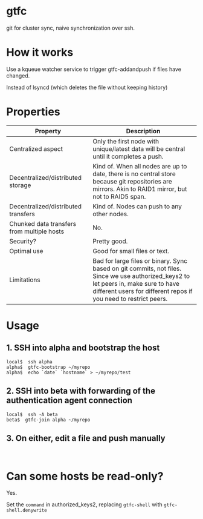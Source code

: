 # gtfc
git for cluster sync, naive synchronization over ssh.

# How it works

Use a kqueue watcher service to trigger gtfc-addandpush if files have changed.

Instead of lsyncd (which deletes the file without keeping history)

# Properties

Property                                   | Description
-------------------------------------------|------------------
Centralized aspect                         | Only the first node with unique/latest data will be central until it completes a push.
Decentralized/distributed storage          | Kind of. When all nodes are up to date, there is no central store because git repositories are mirrors. Akin to RAID1 mirror, but not to RAID5 span.
Decentralized/distributed transfers        | Kind of. Nodes can push to any other nodes.
Chunked data transfers from multiple hosts | No.
Security?                                  | Pretty good.
Optimal use                                | Good for small files or text.
Limitations                                | Bad for large files or binary. Sync based on git commits, not files. Since we use authorized_keys2 to let peers in, make sure to have different users for different repos if you need to restrict peers.

# Usage

## 1. SSH into alpha and bootstrap the host

```
local$  ssh alpha
alpha$  gtfc-bootstrap ~/myrepo
alpha$  echo `date` `hostname` > ~/myrepo/test
```

## 2. SSH into beta with forwarding of the authentication agent connection

```
local$  ssh -A beta
beta$  gtfc-join alpha ~/myrepo
```

## 3. On either, edit a file and push manually

```


```

# Can some hosts be read-only?

Yes.

Set the `command` in authorized_keys2, replacing `gtfc-shell` with `gtfc-shell.denywrite`
```
